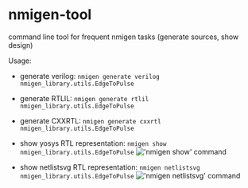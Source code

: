 # nmigen-tool
command line tool for frequent nmigen tasks (generate sources, show design)

Usage:
* generate verilog:
    `nmigen generate verilog nmigen_library.utils.EdgeToPulse`

* generate RTLIL:
    `nmigen generate rtlil nmigen_library.utils.EdgeToPulse`

* generate CXXRTL:
    `nmigen generate cxxrtl nmigen_library.utils.EdgeToPulse`

* show yosys RTL representation:
    `nmigen show nmigen_library.utils.EdgeToPulse`
    !['nmigen show' command](https://github.com/hansfbaier/nmigen-tool/blob/main/doc/show.png)

* show netlistsvg RTL representation:
    `nmigen netlistsvg  nmigen_library.utils.EdgeToPulse`
    !['nmigen netlistsvg' command](https://github.com/hansfbaier/nmigen-tool/blob/main/doc/netlistsvg.png)
